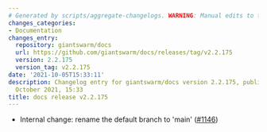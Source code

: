 ```yaml
---
# Generated by scripts/aggregate-changelogs. WARNING: Manual edits to this files will be overwritten.
changes_categories:
- Documentation
changes_entry:
  repository: giantswarm/docs
  url: https://github.com/giantswarm/docs/releases/tag/v2.2.175
  version: 2.2.175
  version_tag: v2.2.175
date: '2021-10-05T15:33:11'
description: Changelog entry for giantswarm/docs version 2.2.175, published on 05
  October 2021, 15:33
title: docs release v2.2.175
---
```


- Internal change: rename the default branch to 'main' ([#1146](https://github.com/giantswarm/docs/pull/1146))
